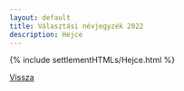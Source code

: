 ```yaml
---
layout: default
title: Választási névjegyzék 2022
description: Hejce
---
```


{% include settlementHTMLs/Hejce.html %}

[Vissza](./)